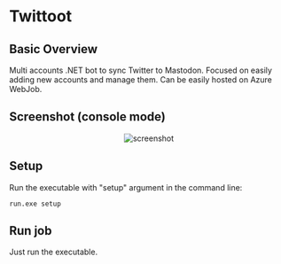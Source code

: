 # Twittoot

## Basic Overview

Multi accounts .NET bot to sync Twitter to Mastodon. Focused on easily adding new accounts and manage them.
Can be easily hosted on Azure WebJob. 

## Screenshot (console mode)

<p align="center">
   <img alt="screenshot" src="" />
</p>
 
## Setup

Run the executable with "setup" argument in the command line:

```
run.exe setup
```

## Run job

Just run the executable.